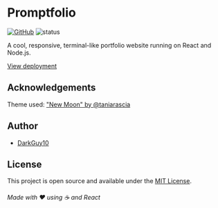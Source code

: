 # Promptfolio

[![GitHub](https://img.shields.io/github/license/darkguy10/promptfolio?color=blue)](https://opensource.org/licenses/MIT) ![status](https://img.shields.io/github/deployments/DarkGuy10/promptfolio/production?label=vercel&logo=vercel&logoColor=white)

A cool, responsive, terminal-like portfolio website running on React and Node.js.

[View deployment](https://promptfolio.vercel.app)

## Acknowledgements

Theme used: ["New Moon" by @taniarascia](https://github.com/taniarascia/new-moon) <br>

## Author

- [DarkGuy10](https://github.com/DarkGuy10)

## License

This project is open source and available under the [MIT License](/LICENSE).

###### Made with ❤️ using ☕ and React
